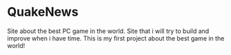 # QuakeNews
Site about the best PC game in the world.
Site that i will try to build and improve when i have time. This is my first project about the best game in the world!

